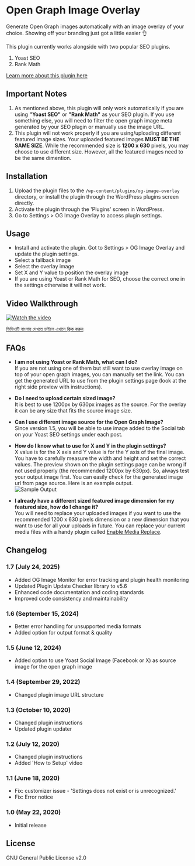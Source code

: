 # Open Graph Image Overlay

Generate Open Graph images automatically with an image overlay of your choice. Showing off your branding just got a little easier 👌

This plugin currently works alongside with two popular SEO plugins.

1. Yoast SEO
1. Rank Math

[Learn more about this plugin here](https://itsmereal.com/plugins/open-graph-image-overlay)

## Important Notes

1. As mentioned above, this plugin will only work automatically if you are using **"Yoast SEO"** or **"Rank Math"** as your SEO plugin. If you use something else, you will need to filter the open graph image meta generated by your SEO plugin or manually use the image URL.
1. This plugin will not work properly if you are using/uploading different featured image sizes. Your uploaded featured images **MUST BE THE SAME SIZE**. While the recommended size is **1200 x 630** pixels, you may choose to use different size. However, all the featured images need to be the same dimention.

## Installation

1. Upload the plugin files to the `/wp-content/plugins/og-image-overlay` directory, or install the plugin through the WordPress plugins screen directly.
1. Activate the plugin through the 'Plugins' screen in WordPress.
1. Go to Settings > OG Image Overlay to access plugin settings.

## Usage

- Install and activate the plugin. Got to Settings > OG Image Overlay and update the plugin settings.
- Select a fallback image
- Select the overlay image
- Set X and Y value to position the overlay image
- If you are using Yoast or Rank Math for SEO, choose the correct one in the settings otherwise it will not work.

## Video Walkthrough

[![Watch the video](https://itsmereal.com/wp-content/uploads/2020/07/ogio-video.png)](https://vimeo.com/437133732)

[ভিডিওটি বাংলায় দেখতে চাইলে এখানে ক্লিক করুন](https://www.youtube.com/watch?v=AmYM-_w-K7I)

## FAQs

- **I am not using Yoast or Rank Math, what can I do?**\
  If you are not using one of them but still want to use overlay image on top of your open graph images, you can manually set the link. You can get the generated URL to use from the plugin settings page (look at the right side preview with instructions).
- **Do I need to upload certain sized image?**\
  It is best to use 1200px by 630px images as the source. For the overlay it can be any size that fits the source image size.
- **Can I use different image source for the Open Graph Image?**\
  Since version 1.5, you will be able to use image added to the Social tab on your Yoast SEO settings under each post.
- **How do I know what to use for X and Y in the plugin settings?**\
  X value is for the X axis and Y value is for the Y axis of the final image. You have to carefully measure the width and height and set the correct values. The preview shown on the plugin settings page can be wrong if not used properly (the recommended 1200px by 630px). So, always test your output image first. You can easily check for the generated image url from page source. Here is an example output.\
  ![Sample Output](https://itsmereal.com/wp-content/uploads/2022/10/ogio-link-preview.png)

- **I already have a different sized featured image dimension for my featured size, how do I change it?**\
  You will need to replace your uploaded images if you want to use the recommended 1200 x 630 pixels dimension or a new dimension that you want to use for all your uploads in future. You can replace your current media files with a handy plugin called [Enable Media Replace](https://wordpress.org/plugins/enable-media-replace/).

## Changelog

### 1.7 (July 24, 2025)

- Added OG Image Monitor for error tracking and plugin health monitoring
- Updated Plugin Update Checker library to v5.6
- Enhanced code documentation and coding standards
- Improved code consistency and maintainability

### 1.6 (September 15, 2024)

- Better error handling for unsupported media formats
- Added option for output format & quality

### 1.5 (June 12, 2024)

- Added option to use Yoast Social Image (Facebook or X) as source image for the open graph image

### 1.4 (September 29, 2022)

- Changed plugin image URL structure

### 1.3 (October 10, 2020)

- Changed plugin instructions
- Updated plugin updater

### 1.2 (July 12, 2020)

- Changed plugin instructions
- Added 'How to Setup' video

### 1.1 (June 18, 2020)

- Fix: customizer issue - 'Settings does not exist or is unrecognized.'
- Fix: Error notice

### 1.0 (May 22, 2020)

- Initial release

## License

GNU General Public License v2.0

